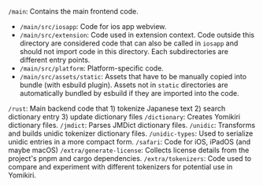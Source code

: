 `/main`: Contains the main frontend code.
  - `/main/src/iosapp`: Code for ios app webview.
  - `/main/src/extension`: Code used in extension context. Code outside this directory are considered code that can also be called in `iosapp` and should not import code in this directory.
    Each subdirectories are different entry points.
  - `/main/src/platform`: Platform-specific code.
  - `/main/src/assets/static`: Assets that have to be manually copied into bundle (with esbuild plugin). Assets not in `static` directories are automatically bundled by esbuild if they are imported into the code.

`/rust`: Main backend code that 1) tokenize Japanese text 2) search dictionary entry 3) update dictionary files
`/dictionary`: Creates Yomikiri dictionary files.
`/jmdict`: Parses JMDict dictionary files.
`/unidic`: Transforms and builds unidic tokenizer dictionary files.
`/unidic-types`: Used to serialize unidic entries in a more compact form.
`/safari`: Code for iOS, iPadOS (and maybe macOS)
`/extra/generate-license`: Collects license details from the project's pnpm and cargo dependencies.
`/extra/tokenizers`: Code used to compare and experiment with different tokenizers for potential use in Yomikiri.